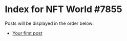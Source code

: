 # Index for NFT World #7855
Posts will be displayed in the order below:

- [Your first post](./001-first.md)

